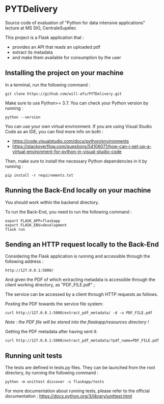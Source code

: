 PYTDelivery
===========
Source code of evaluation of "Python for data intensive applications" lecture at MS SIO, CentraleSupélec

This project is a Flask application that :
* provides an API that reads an uploaded pdf
* extract its metadata
* and make them available for consumption by the user

Installing the project on your machine
--------------------------------------
In a terminal, run the following command :

    git clone https://github.com/will-afs/PYTDelivery.git

Make sure to use Python>= 3.7.
You can check your Python version by running :

    python --version

You can use your own virtual environment.
If you are using Visual Studio Code as an IDE, you can find more info on both : 

* https://code.visualstudio.com/docs/python/environments
* https://stackoverflow.com/questions/54106071/how-can-i-set-up-a-virtual-environment-for-python-in-visual-studio-code

Then, make sure to install the necessary Python dependencies in it by running :
    
    pip install -r requirements.txt

Running the Back-End locally on your machine
--------------------------------------------
You should work within the backend directory.

To run the Back-End, you need to run the following command :

    export FLASK_APP=flaskapp
    export FLASK_ENV=development
    flask run
    
Sending an HTTP request locally to the Back-End
-----------------------------------------------
Considering the Flask application is running and accessible through the following address :

    http://127.0.0.1:5000/
    
And given the PDF of which extracting metadata is accessible through the client working directory, as "PDF_FILE.pdf" ;

The service can be accessed by a client through HTTP requests as follows.

Posting the PDF towards the service file system:

    curl http://127.0.0.1:5000/extract_pdf_metadata/ -d -o PDF_FILE.pdf

*Note : the PDF file will be stored into the flaskapp/resources directory !*

Getting the PDF metadata after having sent it:

    curl http://127.0.0.1:5000/extract_pdf_metadata/?pdf_name=PDF_FILE.pdf

Running unit tests
------------------
The tests are defined in tests.py files.
They can be launched from the root directory, by running the following command :

    python -m unittest discover -s flaskapp/tests
    
For more documentation about running tests, please refer to the official documentation : https://docs.python.org/3/library/unittest.html

